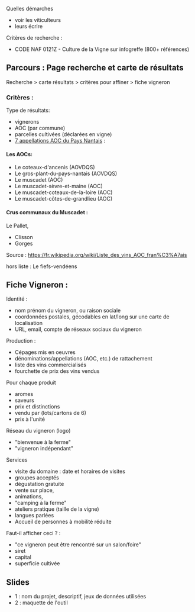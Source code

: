 

Quelles démarches

- voir les viticulteurs
- leurs écrire

Critères de recherche : 

- CODE NAF 0121Z - Culture de la Vigne sur infogreffe (800+ références)

## Parcours : Page recherche et carte de résultats

Recherche > carte résultats > critères pour affiner > fiche vigneron

### Critères : 

Type de résultats:
- vignerons
- AOC (par commune)
- parcelles cultivées (déclarées en vigne)
- [7 appellations AOC du Pays Nantais](https://fr.wikipedia.org/wiki/Vignoble_de_la_vall%C3%A9e_de_la_Loire#Vignobles_nantais) :

#### Les AOCs:

- Le coteaux-d'ancenis (AOVDQS)
- Le gros-plant-du-pays-nantais (AOVDQS)
- Le muscadet (AOC)
- Le muscadet-sèvre-et-maine (AOC)
- Le muscadet-coteaux-de-la-loire (AOC)
- Le muscadet-côtes-de-grandlieu (AOC)

#### Crus communaux du Muscadet : 

Le Pallet, 
- Clisson
- Gorges

Source : https://fr.wikipedia.org/wiki/Liste_des_vins_AOC_fran%C3%A7ais

hors liste : Le fiefs-vendéens

## Fiche Vigneron :

Identité :

- nom prénom du vigneron, ou raison sociale
- coordonnées postales, gécodables en lat/long sur une carte de localisation
- URL, email, compte de réseaux sociaux du vigneron

Production : 

- Cépages mis en oeuvres
- dénominations/appellations (AOC, etc.) de rattachement
- liste des vins commercialisés
- fourchette de prix des vins vendus

Pour chaque produit
- aromes
- saveurs
- prix et distinctions
- vendu par (lots/cartons de 6)
- prix à l'unité

Réseau du vigneron (logo)

- "bienvenue à la ferme"
- "vigneron indépendant"

Services

-  visite du domaine : date et horaires de visites
-  groupes acceptés
-  dégustation gratuite
-  vente sur place,
-  animations,
-  "camping à la ferme"
-  ateliers pratique (taille de la vigne)
-  langues parlées
-  Accueil de personnes à mobilité réduite


Faut-il afficher ceci ? :

- "ce vigneron peut être rencontré sur un salon/foire"
- siret
- capital
- superficie cultivée




## Slides

- 1 : nom du projet, descriptif, jeux de données utilisées
- 2 : maquette de l'outil 


 

